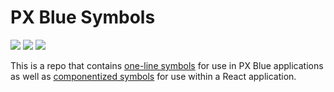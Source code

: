 # PX Blue Symbols
[![](https://img.shields.io/npm/v/@pxblue/symbols.svg?label=@pxblue/symbols&style=flat)](https://www.npmjs.com/package/@pxblue/symbols)
[![](https://img.shields.io/npm/v/@pxblue/symbols-mui.svg?label=@pxblue/symbols-mui&style=flat)](https://www.npmjs.com/package/@pxblue/symbols-mui)
[![](https://img.shields.io/circleci/project/github/pxblue/symbols/master.svg?style=flat)](https://circleci.com/gh/pxblue/symbols/tree/master)

This is a repo that contains [one-line symbols](https://github.com/pxblue/symbols/tree/master/symbols-svg) for use in PX Blue applications as well as [componentized symbols](https://github.com/pxblue/symbols/tree/master/symbols-mui) for use within a React application.

